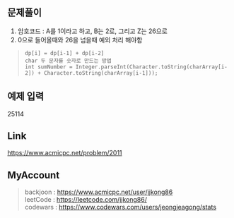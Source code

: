 ## 문제풀이
 1. 암호코드 : A를 1이라고 하고, B는 2로, 그리고 Z는 26으로
 2. 0으로 들어올때와 26을 넘을때 예외 처리 해야함
 
> ```
> dp[i] = dp[i-1] + dp[i-2]
> char 두 문자를 숫자로 만드는 방법
> int sumNumber = Integer.parseInt(Character.toString(charArray[i-2]) + Character.toString(charArray[i-1]));
> ```

## 예제 입력
25114

## Link
https://www.acmicpc.net/problem/2011

## MyAccount

> backjoon : <https://www.acmicpc.net/user/jjkong86>  
> leetCode : <https://leetcode.com/jjkong86/>  
> codewars : https://www.codewars.com/users/jeongjeagong/stats
